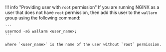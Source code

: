 !!! info "Providing user with `root` permission"
    If you are running NGINX as a user that does not have `root` permission, then add this user to the `wallarm` group using the following command:
    
    ```
    usermod -aG wallarm <user_name>;
    ```
    
    where `<user_name>` is the name of the user without `root` permission.
